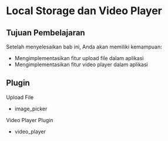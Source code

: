 # Local Storage dan Video Player

## Tujuan Pembelajaran

Setelah menyelesaikan bab ini, Anda akan memiliki kemampuan:
* Mengimplementasikan fitur upload file dalam aplikasi
* Mengimplementasikan fitur video player dalam aplikasi

## Plugin 

Upload File
* image_picker

Video Player Plugin
* video_player

